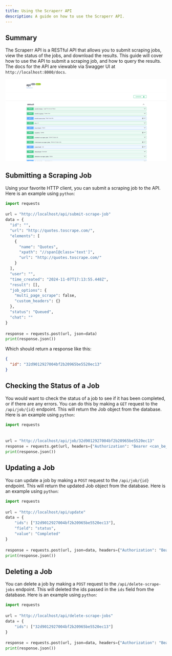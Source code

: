 ```yaml
---
title: Using the Scraperr API
description: A guide on how to use the Scraperr API.
---
```


## Summary

The Scraperr API is a RESTful API that allows you to submit scraping jobs, view the status of the jobs, and download the results. This guide will cover how to use the API to submit a scraping job, and how to query the results. The docs for the API are viewable via Swagger UI at `http://localhost:8000/docs`.

![Scraperr API Docs](../../../assets/images/api-docs.png)

## Submitting a Scraping Job

Using your favorite HTTP client, you can submit a scraping job to the API. Here is an example using `python`:

```python
import requests

url = "http://localhost/api/submit-scrape-job"
data = {
  "id": "",
  "url": "http://quotes.toscrape.com/",
  "elements": [
    {
      "name": "Quotes",
      "xpath": "//span[@class='text']",
      "url": "http://quotes.toscrape.com/"
    }
  ],
  "user": "",
  "time_created": "2024-11-07T17:13:55.448Z",
  "result": [],
  "job_options": {
    "multi_page_scrape": false,
    "custom_headers": {}
  },
  "status": "Queued",
  "chat": ""
}

response = requests.post(url, json=data)
print(response.json())
```

Which should return a response like this:

```json
{
  "id": "32d9012927004bf2b20965be5520ec13"
}
```

## Checking the Status of a Job

You would want to check the status of a job to see if it has been completed, or if there are any errors. You can do this by making a `GET` request to the `/api/job/{id}` endpoint. This will return the Job object from the database. Here is an example using `python`:

```python
import requests


url = "http://localhost/api/job/32d9012927004bf2b20965be5520ec13"
response = requests.get(url, headers={"Authorization": "Bearer <can_be_no_token_if_not_logged_in>"})
print(response.json())
```

## Updating a Job

You can update a job by making a `POST` request to the `/api/job/{id}` endpoint. This will return the updated Job object from the database. Here is an example using `python`:

```python
import requests

url = "http://localhost/api/update"
data = {
    "ids": ["32d9012927004bf2b20965be5520ec13"],
    "field": "status",
    "value": "Completed"
}

response = requests.post(url, json=data, headers={"Authorization": "Bearer <can_be_no_token_if_not_logged_in>"})
print(response.json())
```


## Deleting a Job

You can delete a job by making a `POST` request to the `/api/delete-scrape-jobs` endpoint. This will deleted the ids passed in the `ids` field from the database. Here is an example using `python`:

```python
import requests

url = "http://localhost/api/delete-scrape-jobs"
data = {
    "ids": ["32d9012927004bf2b20965be5520ec13"]
}

response = requests.post(url, json=data, headers={"Authorization": "Bearer <can_be_no_token_if_not_logged_in>"})
print(response.json())
```
